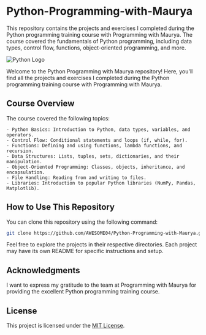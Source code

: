 # Python-Programming-with-Maurya

This repository contains the projects and exercises I completed during the Python programming training course with Programming with Maurya. The course covered the fundamentals of Python programming, including data types, control flow, functions, object-oriented programming, and more.

![Python Logo](https://www.python.org/static/community_logos/python-logo-master-v3-TM.png)

Welcome to the Python Programming with Maurya repository! Here, you'll find all the projects and exercises I completed during the Python programming training course with Programming with Maurya.

## Course Overview

The course covered the following topics:
    
    - Python Basics: Introduction to Python, data types, variables, and operators.
    - Control Flow: Conditional statements and loops (if, while, for).
    - Functions: Defining and using functions, lambda functions, and recursion.
    - Data Structures: Lists, tuples, sets, dictionaries, and their manipulation.
    - Object-Oriented Programming: Classes, objects, inheritance, and encapsulation.
    - File Handling: Reading from and writing to files.
    - Libraries: Introduction to popular Python libraries (NumPy, Pandas, Matplotlib).

## How to Use This Repository

You can clone this repository using the following command:

```bash
git clone https://github.com/AWESOME04/Python-Programming-with-Maurya.git
```

Feel free to explore the projects in their respective directories. Each project may have its own README for specific instructions and setup.

## Acknowledgments

I want to express my gratitude to the team at Programming with Maurya for providing the excellent Python programming training course.

## License

This project is licensed under the [MIT License](LICENSE).
